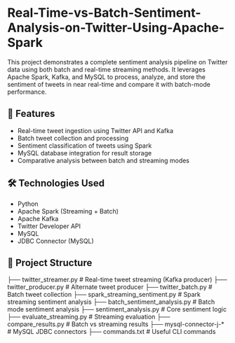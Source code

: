 # Real-Time-vs-Batch-Sentiment-Analysis-on-Twitter-Using-Apache-Spark

This project demonstrates a complete sentiment analysis pipeline on Twitter data using both batch and real-time streaming methods. It leverages Apache Spark, Kafka, and MySQL to process, analyze, and store the sentiment of tweets in near real-time and compare it with batch-mode performance.

## 📌 Features

- Real-time tweet ingestion using Twitter API and Kafka
- Batch tweet collection and processing
- Sentiment classification of tweets using Spark
- MySQL database integration for result storage
- Comparative analysis between batch and streaming modes

## 🛠️ Technologies Used

- Python
- Apache Spark (Streaming + Batch)
- Apache Kafka
- Twitter Developer API
- MySQL
- JDBC Connector (MySQL)

## 📂 Project Structure
├── twitter_streamer.py # Real-time tweet streaming (Kafka producer)
├── twitter_producer.py # Alternate tweet producer
├── twitter_batch.py # Batch tweet collection
├── spark_streaming_sentiment.py # Spark streaming sentiment analysis
├── batch_sentiment_analysis.py # Batch mode sentiment analysis
├── sentiment_analysis.py # Core sentiment logic
├── evaluate_streaming.py # Streaming evaluation
├── compare_results.py # Batch vs streaming results
├── mysql-connector-j-* # MySQL JDBC connectors
├── commands.txt # Useful CLI commands
